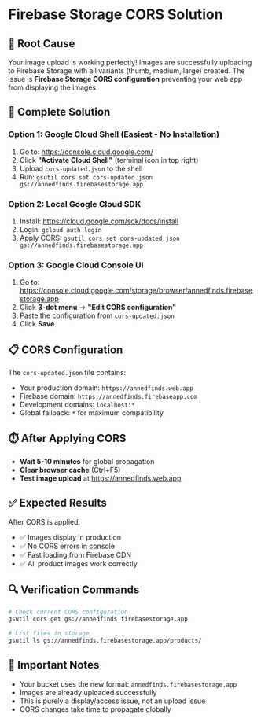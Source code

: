 # Firebase Storage CORS Solution

## 🎯 Root Cause
Your image upload is working perfectly! Images are successfully uploading to Firebase Storage with all variants (thumb, medium, large) created. The issue is **Firebase Storage CORS configuration** preventing your web app from displaying the images.

## 🔧 Complete Solution

### Option 1: Google Cloud Shell (Easiest - No Installation)
1. Go to: https://console.cloud.google.com/
2. Click **"Activate Cloud Shell"** (terminal icon in top right)
3. Upload `cors-updated.json` to the shell
4. Run: `gsutil cors set cors-updated.json gs://annedfinds.firebasestorage.app`

### Option 2: Local Google Cloud SDK
1. Install: https://cloud.google.com/sdk/docs/install
2. Login: `gcloud auth login`
3. Apply CORS: `gsutil cors set cors-updated.json gs://annedfinds.firebasestorage.app`

### Option 3: Google Cloud Console UI
1. Go to: https://console.cloud.google.com/storage/browser/annedfinds.firebasestorage.app
2. Click **3-dot menu** → **"Edit CORS configuration"**
3. Paste the configuration from `cors-updated.json`
4. Click **Save**

## 📋 CORS Configuration
The `cors-updated.json` file contains:
- Your production domain: `https://annedfinds.web.app`
- Firebase domain: `https://annedfinds.firebaseapp.com` 
- Development domains: `localhost:*`
- Global fallback: `*` for maximum compatibility

## ⏱️ After Applying CORS
- **Wait 5-10 minutes** for global propagation
- **Clear browser cache** (Ctrl+F5)
- **Test image upload** at https://annedfinds.web.app

## ✅ Expected Results
After CORS is applied:
- ✅ Images display in production
- ✅ No CORS errors in console
- ✅ Fast loading from Firebase CDN
- ✅ All product images work correctly

## 🔍 Verification Commands
```bash
# Check current CORS configuration
gsutil cors get gs://annedfinds.firebasestorage.app

# List files in storage
gsutil ls gs://annedfinds.firebasestorage.app/products/
```

## 🚨 Important Notes
- Your bucket uses the new format: `annedfinds.firebasestorage.app`
- Images are already uploaded successfully
- This is purely a display/access issue, not an upload issue
- CORS changes take time to propagate globally